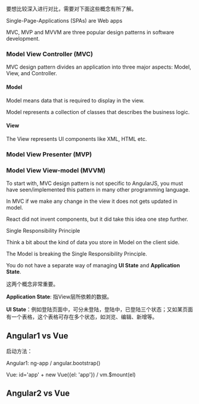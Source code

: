 要想比较深入进行对比，需要对下面这些概念有所了解。

Single-Page-Applications (SPAs) are Web apps 

MVC, MVP and MVVM are three popular design patterns in software development.

### Model View Controller (MVC)

MVC design pattern divides an application into three major aspects: Model, View, and Controller.

#### Model

Model means data that is required to display in the view.

Model represents a collection of classes that describes the business logic.

#### View

The View represents UI components like XML, HTML etc.

### Model View Presenter (MVP)


### Model View View-model (MVVM)

To start with, MVC design pattern is not specific to AngularJS, you must have seen/implemented this pattern in many other programming language.

In MVC if we make any change in the view it does not gets updated in model.

React did not invent components, but it did take this idea one step further.

Single Responsibility Principle

Think a bit about the kind of data you store in Model on the client side.

The Model is breaking the Single Responsibility Principle.

You do not have a separate way of managing **UI State** and **Application State**.

这两个概念非常重要。

**Application State**: 指View层所依赖的数据。

**UI State**：例如登陆页面中，可分未登陆，登陆中，已登陆三个状态；又如某页面有一个表格，这个表格可存在多个状态，如浏览、编辑、新增等。

## Angular1 vs Vue

启动方法：

Angular1: ng-app / angular.bootstrap()

Vue: id='app' + new Vue({el: 'app'}) / vm.$mount(el)

## Angular2 vs Vue